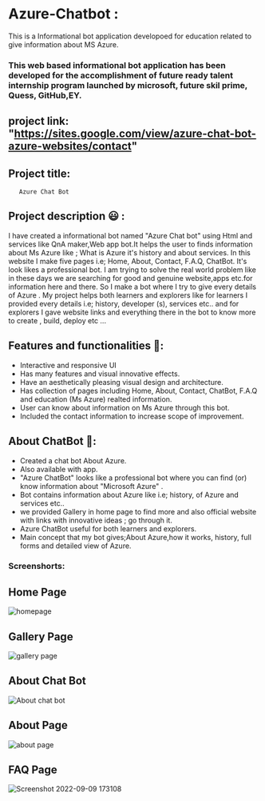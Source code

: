 # Azure-Chatbot :
This is a Informational bot application developoed for education related to give information about MS Azure.
### This web based informational bot application has been developed for the accomplishment of future ready talent internship program launched by microsoft, future skil prime, Quess, GitHub,EY.

## project link: "https://sites.google.com/view/azure-chat-bot-azure-websites/contact"

## Project title: 
       Azure Chat Bot
       
## Project description 😃 :      
I have created a informational bot named "Azure Chat bot" using Html and services like QnA maker,Web app bot.It helps the user to finds information about Ms Azure like ; What is Azure it's history and about services. In this website I make five pages i.e; Home, About, Contact, F.A.Q, ChatBot. It's look likes a professional bot. I am trying to solve the real world problem like in these days we are searching for  good and genuine website,apps etc.for information here and there. So I make a bot where I try to give every details of Azure . My project helps both learners and explorers like for learners I provided every details i.e; history, developer (s), services etc.. and for explorers I gave website links and everything there in the bot to know more to create , build, deploy etc ...                    

## Features and functionalities 🧐:
- Interactive and responsive UI
- Has many features and visual innovative effects.
- Have an aesthetically pleasing visual design and architecture.
- Has collection of pages including Home, About, Contact, ChatBot, F.A.Q and education (Ms Azure) realted information.
- User can know about information on Ms Azure through this bot.
- Included the contact information to increase scope of improvement.

## About ChatBot 💬: 
- Created a chat bot About Azure.
- Also available with app.
- "Azure ChatBot" looks like a professional bot where you can find (or) know information about "Microsoft Azure" .
- Bot contains information about Azure like i.e; history, of Azure and services etc..
- we provided Gallery in home page to find more and also official website with links with innovative ideas ; go through it.
- Azure ChatBot useful for both learners and explorers.
- Main concept that my bot gives;About Azure,how it works, history, full forms and detailed view of Azure.

### Screenshorts:
## Home Page 
![homepage](https://user-images.githubusercontent.com/110820099/189345964-1b4ac1a3-89f9-41ea-acfa-8eb6a62f4fde.png)

## Gallery Page
![gallery page](https://user-images.githubusercontent.com/110820099/189346354-4d70d42b-c219-4091-bba1-0d018ea0a39e.png)

## About Chat Bot 
![About chat bot](https://user-images.githubusercontent.com/110820099/189346579-caae4531-311d-4d29-b627-9dceb0001e40.png)

## About Page
![about page](https://user-images.githubusercontent.com/110820099/189346754-69bfb86a-31ed-4552-bbde-d53775d95e78.png)

## FAQ Page
![Screenshot 2022-09-09 173108](https://user-images.githubusercontent.com/110820099/189346962-c7e59c77-3836-46d0-bba1-ccfdb4ab8743.png)
